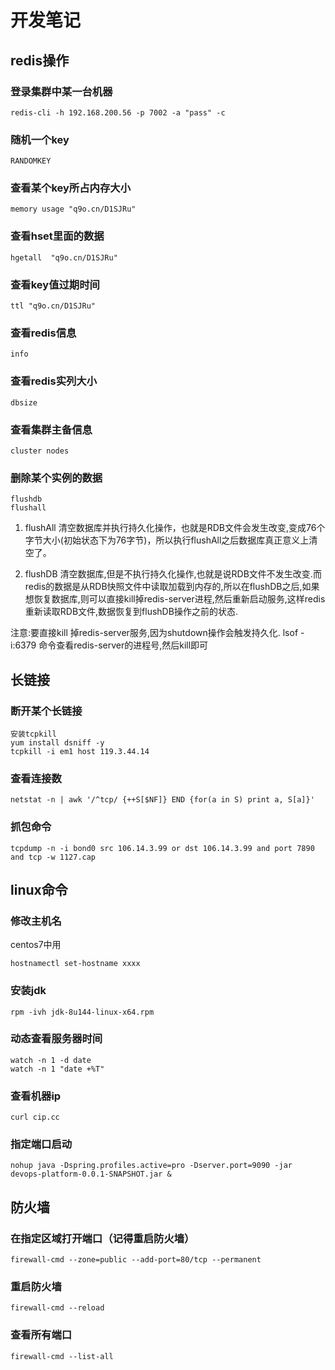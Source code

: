 # 开发笔记
## redis操作
### 登录集群中某一台机器
```
redis-cli -h 192.168.200.56 -p 7002 -a "pass" -c
```
### 随机一个key
```
RANDOMKEY
```
### 查看某个key所占内存大小
```
memory usage "q9o.cn/D1SJRu"
```
### 查看hset里面的数据
```
hgetall  "q9o.cn/D1SJRu" 
```
### 查看key值过期时间
```
ttl "q9o.cn/D1SJRu"
```
### 查看redis信息
```
info
```
### 查看redis实列大小
```
dbsize
```
### 查看集群主备信息
```
cluster nodes
```
### 删除某个实例的数据
```
flushdb
flushall
```
1. flushAll 清空数据库并执行持久化操作，也就是RDB文件会发生改变,变成76个字节大小(初始状态下为76字节)，所以执行flushAll之后数据库真正意义上清空了。

2. flushDB 清空数据库,但是不执行持久化操作,也就是说RDB文件不发生改变.而redis的数据是从RDB快照文件中读取加载到内存的,所以在flushDB之后,如果想恢复数据库,则可以直接kill掉redis-server进程,然后重新启动服务,这样redis重新读取RDB文件,数据恢复到flushDB操作之前的状态.
<p>
注意:要直接kill 掉redis-server服务,因为shutdown操作会触发持久化.
lsof -i:6379 命令查看redis-server的进程号,然后kill即可
</p>

## 长链接
### 断开某个长链接
```
安装tcpkill
yum install dsniff -y
tcpkill -i em1 host 119.3.44.14
```
### 查看连接数
```
netstat -n | awk '/^tcp/ {++S[$NF]} END {for(a in S) print a, S[a]}'
```
### 抓包命令
```
tcpdump -n -i bond0 src 106.14.3.99 or dst 106.14.3.99 and port 7890 and tcp -w 1127.cap
```
## linux命令
### 修改主机名
centos7中用
```
hostnamectl set-hostname xxxx
```
### 安装jdk
```
rpm -ivh jdk-8u144-linux-x64.rpm
```
### 动态查看服务器时间
```
watch -n 1 -d date
watch -n 1 "date +%T"
```
### 查看机器ip
```
curl cip.cc
```
### 指定端口启动
```
nohup java -Dspring.profiles.active=pro -Dserver.port=9090 -jar devops-platform-0.0.1-SNAPSHOT.jar &
```
## 防火墙
### 在指定区域打开端口（记得重启防火墙）
```
firewall-cmd --zone=public --add-port=80/tcp --permanent
```
### 重启防火墙
```
firewall-cmd --reload
```
### 查看所有端口
```
firewall-cmd --list-all
```
